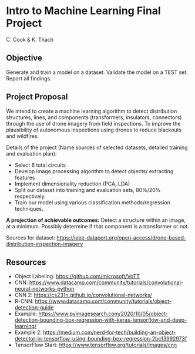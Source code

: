 # Intro to Machine Learning Final Project

C. Cook & K. Thach

## Objective

Generate and train a model on a dataset. Validate the model on a TEST set. Report all findings. 

## Project Proposal 

We intend to create a machine learning algorithm to detect distribution structures, lines, and components (transformers, insulators, connectors) through the use of drone imagery from field inspections. To improve the plausibility of autonomous inspections using drones to reduce blackouts and wildfires. 

Details of the project (Name sources of selected datasets, detailed training and evaluation plan):
        	
* Select 6 total circuits
* Develop image processing algorithm to detect objects/ extracting features
* Implement dimensionality reduction (PCA, LDA)
* Split our dataset into  training and evaluation sets, 80%/20% respectively.
* Train our model using various classification methods/regression techniques.

**A projection of achievable outcomes:** Detect a structure within an image, at a minimum. Possibly determine if that component is a transformer or not. 

Sources for dataset: https://ieee-dataport.org/open-access/drone-based-distribution-inspection-imagery

## Resources 

* Object Labeling: https://github.com/microsoft/VoTT
* CNN: https://www.datacamp.com/community/tutorials/convolutional-neural-networks-python
* CNN 2: https://cs231n.github.io/convolutional-networks/
* R-CNN: https://www.datacamp.com/community/tutorials/object-detection-guide
* Example: https://www.pyimagesearch.com/2020/10/05/object-detection-bounding-box-regression-with-keras-tensorflow-and-deep-learning/
* Example 2: https://medium.com/nerd-for-tech/building-an-object-detector-in-tensorflow-using-bounding-box-regression-2bc13992973f
* TensorFlow Start: https://www.tensorflow.org/tutorials/images/cnn
